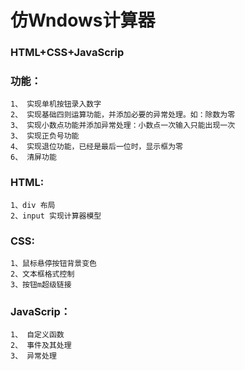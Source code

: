 # 仿Wndows计算器
### HTML+CSS+JavaScrip

### 功能：
	1、 实现单机按钮录入数字
	2、 实现基础四则运算功能，并添加必要的异常处理。如：除数为零
	3、 实现小数点功能并添加异常处理：小数点一次输入只能出现一次
	3、 实现正负号功能
	4、 实现退位功能，已经是最后一位时，显示框为零
	6、 清屏功能

### HTML:
	1、div 布局
	2、input 实现计算器模型

### CSS:
	1、鼠标悬停按钮背景变色
	2、文本框格式控制
	3、按钮m超级链接

### JavaScrip：
	1、 自定义函数
	2、 事件及其处理
	3、 异常处理



